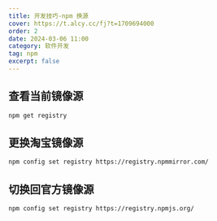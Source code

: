 ```yaml
---
title: 开发技巧-npm 换源
cover: https://t.alcy.cc/fj?t=1709694000
order: 2
date: 2024-03-06 11:00
category: 软件开发
tag: npm
excerpt: false
---
```


## 查看当前镜像源

```bash
npm get registry
```

## 更换淘宝镜像源

```bash
npm config set registry https://registry.npmmirror.com/
```

## 切换回官方镜像源

```bash
npm config set registry https://registry.npmjs.org/
```
